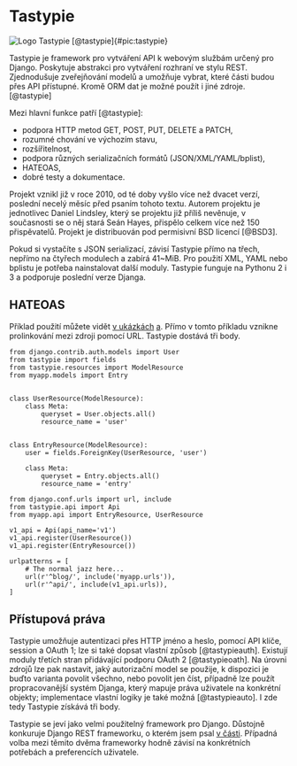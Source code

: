 Tastypie
========

![Logo Tastypie [@tastypie]{#pic:tastypie}](images/tastypie)

Tastypie je framework pro vytváření API k webovým službám určený pro Django.
Poskytuje abstrakci pro vytváření rozhraní ve stylu REST.
Zjednodušuje zveřejňování modelů a umožňuje vybrat, které části budou přes API přístupné.
Kromě ORM dat je možné použít i jiné zdroje. [@tastypie]

Mezi hlavní funkce patří [@tastypie]:

 * podpora HTTP metod GET, POST, PUT, DELETE a PATCH,
 * rozumné chování ve výchozím stavu,
 * rozšířitelnost,
 * podpora různých serializačních formátů (JSON/XML/YAML/bplist),
 * HATEOAS,
 * dobré testy a dokumentace.

Projekt vznikl již v roce 2010, od té doby vyšlo více než dvacet verzí, poslední necelý měsíc před psaním tohoto textu.
Autorem projektu je jednotlivec Daniel Lindsley, který se projektu již příliš nevěnuje, v současnosti se o něj stará Seán Hayes,
přispělo celkem více než 150 přispěvatelů. Projekt je distribuován pod permisivní BSD licencí [@BSD3].

Pokud si vystačíte s JSON serializací, závisí Tastypie přímo na třech, nepřímo na čtyřech modulech a zabírá 41~MiB.
Pro použití XML, YAML nebo bplistu je potřeba nainstalovat další moduly. Tastypie funguje na Pythonu 2 i 3 a podporuje poslední verze Djanga.

HATEOAS
-------

Příklad použití můžete vidět [v ukázkách](#code:tastypie) [a](#code:tastypie2).
Přímo v tomto příkladu vznikne prolinkování mezi zdroji pomocí URL.
Tastypie dostává tři body.

```{caption="{#code:tastypie}Příklad použití z dokumentace Tastypie (api.py) \autocite{tastypiedoc}" .python}
from django.contrib.auth.models import User
from tastypie import fields
from tastypie.resources import ModelResource
from myapp.models import Entry


class UserResource(ModelResource):
    class Meta:
        queryset = User.objects.all()
        resource_name = 'user'


class EntryResource(ModelResource):
    user = fields.ForeignKey(UserResource, 'user')

    class Meta:
        queryset = Entry.objects.all()
        resource_name = 'entry'
```

```{caption="{#code:tastypie2}Příklad použití z dokumentace Tastypie (urls.py) \autocite{tastypiedoc}" .python}
from django.conf.urls import url, include
from tastypie.api import Api
from myapp.api import EntryResource, UserResource

v1_api = Api(api_name='v1')
v1_api.register(UserResource())
v1_api.register(EntryResource())

urlpatterns = [
    # The normal jazz here...
    url(r'^blog/', include('myapp.urls')),
    url(r'^api/', include(v1_api.urls)),
]
```

Přístupová práva
----------------

Tastypie umožňuje autentizaci přes HTTP jméno a heslo, pomocí API klíče, session a OAuth 1; lze si také dopsat vlastní způsob [@tastypieauth].
Existují moduly třetích stran přidávající podporu OAuth 2 [@tastypieoath].
Na úrovni zdrojů lze pak nastavit, jaký autorizační model se použije, k dispozici je buďto varianta povolit všechno, nebo povolit jen číst, případně lze použít propracovanější systém Djanga, který mapuje práva uživatele na konkrétní objekty; implementace vlastní logiky je také možná [@tastypieauto].
I zde tedy Tastypie získává tři body.

Tastypie se jeví jako velmi použitelný framework pro Django. Důstojně konkuruje Django REST frameworku, o kterém jsem psal [v části](#drf:fra@).
Případná volba mezi těmito dvěma frameworky hodně závisí na konkrétních potřebách a preferencích uživatele.